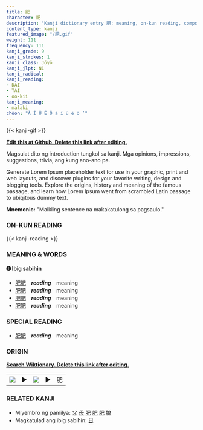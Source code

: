 ```yaml
---
title: 肥
character: 肥
description: "Kanji dictionary entry 肥: meaning, on-kun reading, compounds, origin, related kanji"
content_type: kanji
featured_image: "/肥.gif"
weight: 111
frequency: 111
kanji_grade: 9
kanji_strokes: 1
kanji_class: Jōyō
kanji_jlpt: N1
kanji_radical: 
kanji_reading: 
- DAI
- TAI
- oo-kii
kanji_meaning:
- malaki
chōon: "Ā Ī Ū Ē Ō ā ī ū ē ō ’"
---
```

[//]: # (Don't edit the line below. Kanji animated GIF code is automatically generated.)
{{< kanji-gif >}}

[//]: # (Edit below this line.)

**[Edit this at Github. Delete this link after editing.](https://github.com/tim0g/tim/tree/main/content/kanji/肥/index.md)**

Magsulat dito ng introduction tungkol sa kanji. Mga opinions, impressions, suggestions, trivia, ang kung ano-ano pa.

Generate Lorem Ipsum placeholder text for use in your graphic, print and web layouts, and discover plugins for your favorite writing, design and blogging tools. Explore the origins, history and meaning of the famous passage, and learn how Lorem Ipsum went from scrambled Latin passage to ubiqitous dummy text.
 
**Mnemonic:** "Maikling sentence na makakatulong sa pagsaulo."

### ON-KUN READING

[//]: # (Don't edit the line below. ON-KUN READING code is automatically generated.)
{{< kanji-reading >}}

### MEANING & WORDS

#### ➊ **Ibig sabihin**
  - [肥](../肥)[肥](../肥)　***reading***　meaning
  - [肥](../肥)[肥](../肥)　***reading***　meaning
  - [肥](../肥)[肥](../肥)　***reading***　meaning
  - [肥](../肥)[肥](../肥)　***reading***　meaning

### SPECIAL READING
  - [肥](../肥)[肥](../肥)　***reading***　meaning

### ORIGIN

**[Search Wiktionary. Delete this link after editing.](https://wiktionary.org/wiki/肥)**
<table class="kanji-table"><tr><td>
<img src="60px-肥-bronze.svg.png">
</td><td>▶</td><td>
<img src="60px-肥-oracle.svg.png">
</td><td>▶</td>
<td class="kanji-origin">肥</td>
</tr></table>

### RELATED KANJI
- Miyembro ng pamilya: [父](../父) [母](../母) [肥](../肥) [肥](../肥) [肥](../肥) [娘](../娘)
- Magkatulad ang ibig sabihin: [日](../日)
